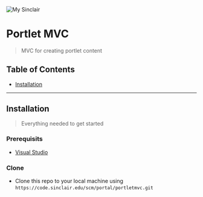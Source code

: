 <img src="https://uportal5.sinclair.edu/web/css/icons/icomoon_59_icons/PNG/mysinclair-logo.png" title="My Sinclair" alt="My Sinclair">

# Portlet MVC
> MVC for creating portlet content

## Table of Contents
- [Installation](#installation)


---

## Installation

> Everything needed to get started

### Prerequisits

- [Visual Studio](https://visualstudio.microsoft.com/)

### Clone

- Clone this repo to your local machine using `https://code.sinclair.edu/scm/portal/portletmvc.git`
